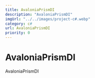 ```yaml
---
title: AvaloniaPrismDI
description: "AvaloniaPrismDI"
imgUrl: "../../images/project-c#.webp"
category: c#
url: AvaloniaPrismDI
priority: 0
---
```


# AvaloniaPrismDI

AvaloniaPrismDI
